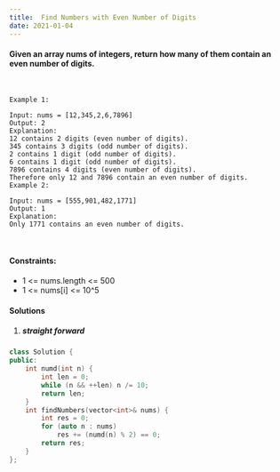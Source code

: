 ```yaml
---
title:  Find Numbers with Even Number of Digits
date: 2021-01-04
---
```

#### Given an array nums of integers, return how many of them contain an even number of digits.
 

```
Example 1:

Input: nums = [12,345,2,6,7896]
Output: 2
Explanation: 
12 contains 2 digits (even number of digits). 
345 contains 3 digits (odd number of digits). 
2 contains 1 digit (odd number of digits). 
6 contains 1 digit (odd number of digits). 
7896 contains 4 digits (even number of digits). 
Therefore only 12 and 7896 contain an even number of digits.
Example 2:

Input: nums = [555,901,482,1771]
Output: 1 
Explanation: 
Only 1771 contains an even number of digits.
```
 

#### Constraints:

- 1 <= nums.length <= 500
- 1 <= nums[i] <= 10^5

#### Solutions

1. ##### straight forward

```cpp
class Solution {
public:
    int numd(int n) {
        int len = 0;
        while (n && ++len) n /= 10;
        return len;
    }
    int findNumbers(vector<int>& nums) {
        int res = 0;
        for (auto n : nums)
            res += (numd(n) % 2) == 0;
        return res;
    }
};
```